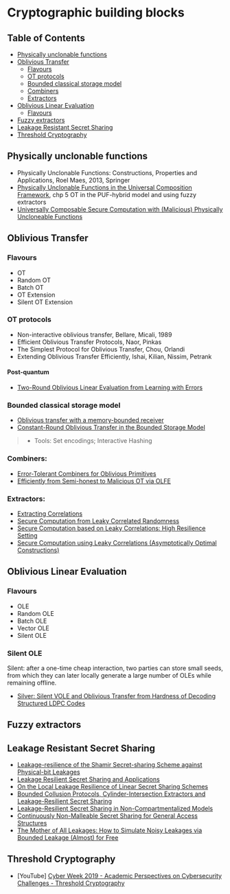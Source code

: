 # Cryptographic building blocks

## Table of Contents


* [Physically unclonable functions](#physically-unclonable-functions)
* [Oblivious Transfer](#oblivious-transfer)
  	* [Flavours](#flavours)
	* [OT protocols](#ot-protocols)
	* [Bounded classical storage model](#bounded-classical-storage-model)
	* [Combiners](#combiners)
	* [Extractors](#extractors)
* [Oblivious Linear Evaluation](#oblivious-linear-evaluation)
  	* [Flavours](#flavours)
* [Fuzzy extractors](#fuzzy-extractors)
* [Leakage Resistant Secret Sharing](#leakage-resistant-secret-sharing)
* [Threshold Cryptography](#threshold-cryptography)


## Physically unclonable functions

- Physically Unclonable Functions: Constructions, Properties and Applications, Roel Maes, 2013, Springer
- [Physically Unclonable Functions in the Universal Composition Framework](https://eprint.iacr.org/2011/681.pdf), chp 5 OT in the PUF-hybrid model and using fuzzy extractors
- [Universally Composable Secure Computation with (Malicious) Physically Uncloneable Functions](https://web.cs.ucla.edu/~rafail/PUBLIC/151.pdf)

## Oblivious Transfer

### Flavours

- OT
- Random OT
- Batch OT
- OT Extension
- Silent OT Extension

### OT protocols

- Non-interactive oblivious transfer, Bellare, Micali, 1989
- Efficient Oblivious Transfer Protocols, Naor, Pinkas
- The Simplest Protocol for Oblivious Transfer, Chou, Orlandi
- Extending Oblivious Transfer Efficiently, Ishai, Kilian, Nissim, Petrank

#### Post-quantum
- [Two-Round Oblivious Linear Evaluation from Learning with Errors](https://eprint.iacr.org/2020/635.pdf)

### Bounded classical storage model

- [Oblivious transfer with a memory-bounded receiver](https://ieeexplore.ieee.org/document/743500)
- [Constant-Round Oblivious Transfer in the Bounded Storage Model](https://link.springer.com/article/10.1007/s00145-006-0438-1)
>- Tools: Set encodings; Interactive Hashing

### Combiners:
- [Error-Tolerant Combiners for Oblivious Primitives](https://static.googleusercontent.com/media/research.google.com/en//pubs/archive/38321.pdf)
- [Efficiently from Semi-honest to Malicious OT via OLFE](https://eprint.iacr.org/2009/428.pdf)

### Extractors:
- [Extracting Correlations](https://web.cs.ucla.edu/~rafail/PUBLIC/103.pdf)
- [Secure Computation from Leaky Correlated Randomness](https://www.cs.purdue.edu/homes/hmaji/papers/GuptaIsMaSa14.pdf)
- [Secure Computation based on Leaky Correlations: High Resilience Setting](https://www.cs.purdue.edu/homes/hmaji/papers/C:BloMajNgu17.pdf) 
- [Secure Computation using Leaky Correlations (Asymptotically Optimal Constructions)](https://eprint.iacr.org/2018/372.pdf) 

## Oblivious Linear Evaluation

### Flavours
- OLE
- Random OLE
- Batch OLE
- Vector OLE
- Silent OLE 

### Silent OLE

Silent: after a one-time cheap interaction, two parties can store small seeds, from which they can later locally generate a large number of OLEs while remaining offline.

- [Silver: Silent VOLE and Oblivious Transfer from Hardness of Decoding Structured LDPC Codes](https://eprint.iacr.org/2021/1150.pdf)


## Fuzzy extractors

## Leakage Resistant Secret Sharing
- [Leakage-resilience of the Shamir Secret-sharing Scheme against Physical-bit Leakages](https://eprint.iacr.org/2021/186.pdf)
- [Leakage Resilient Secret Sharing and Applications](https://eprint.iacr.org/2018/1154.pdf)
- [On the Local Leakage Resilience of Linear Secret Sharing Schemes](https://eprint.iacr.org/2019/653.pdf) 
- [Bounded Collusion Protocols, Cylinder-Intersection Extractors and Leakage-Resilient Secret Sharing](https://eprint.iacr.org/2020/473.pdf)
- [Leakage-Resilient Secret Sharing in Non-Compartmentalized Models](https://drops.dagstuhl.de/opus/volltexte/2020/12112/pdf/LIPIcs-ITC-2020-7.pdf)
- [Continuously Non-Malleable Secret Sharing for General Access Structures](https://eprint.iacr.org/2019/602.pdf)
- [The Mother of All Leakages: How to Simulate Noisy Leakages via Bounded Leakage (Almost) for Free](https://eprint.iacr.org/2020/1246.pdf) 


## Threshold Cryptography
- [YouTube] [Cyber Week 2019 - Academic Perspectives on Cybersecurity Challenges - Threshold Cryptography](https://www.youtube.com/watch?v=StDSvc4Mm50)
